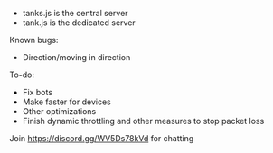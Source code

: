 - tanks.js is the central server
- tank.js is the dedicated server

Known bugs:
- Direction/moving in direction

To-do:
- Fix bots
- Make faster for devices
- Other optimizations
- Finish dynamic throttling and other measures to stop packet loss

Join https://discord.gg/WV5Ds78kVd for chatting
